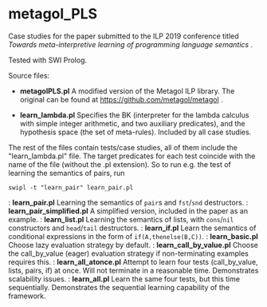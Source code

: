 # metagol_PLS

Case studies for the paper submitted to the ILP 2019 conference titled
_Towards meta-interpretive learning of programming language semantics_ . 

Tested with SWI Prolog.

Source files:

* __metagolPLS.pl__
   A modified version of the Metagol ILP library. The original can be found at https://github.com/metagol/metagol .

* __learn_lambda.pl__
   Specifies the BK (interpreter for the lambda calculus with simple integer arithmetic, and two auxiliary predicates), and the hypothesis space (the set of meta-rules). Included by all case studies.


The rest of the files contain tests/case studies, all of them include the "learn_lambda.pl" file. The target predicates for each test coincide with the name of the file (without the .pl extension). So to run e.g. the test of learning the semantics of pairs, run

``swipl -t "learn_pair" learn_pair.pl``

: __learn_pair.pl__
  Learning the semantics of ``pair``s and ``fst``/``snd`` destructors.
: __learn_pair_simplified.pl__
  A simplified version, included in the paper as an example.
: __learn_list.pl__
  Learning the semantics of lists, with ``cons``/``nil`` constructors and ``head``/``tail`` destructors.
: __learn_if.pl__
  Learn the semantics of conditional expressions in the form of ``if(A,thenelse(B,C))``.
: __learn_basic.pl__
  Choose lazy evaluation strategy by default.
: __learn_call_by_value.pl__
  Choose the call_by_value (eager) evaluation strategy if non-terminating examples requires this.
: __learn_all_atonce.pl__
  Attempt to learn four tests (call_by_value, lists, pairs, if) at once. Will not terminate in a reasonable time. Demonstrates scalability issues.
: __learn_all.pl__
  Learn the same four tests, but this time sequentially. Demonstrates the sequential learning capability of the framework.







